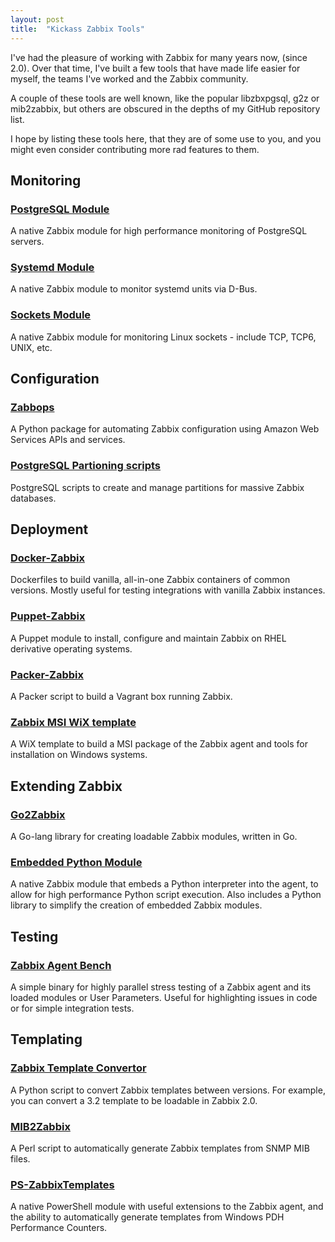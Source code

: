 ```yaml
---
layout: post
title:  "Kickass Zabbix Tools"
---
```


I've had the pleasure of working with Zabbix for many years now, (since 2.0).
Over that time, I've built a few tools that have made life easier for myself,
the teams I've worked and the Zabbix community.

A couple of these tools are well known, like the popular libzbxpgsql, g2z or
mib2zabbix, but others are obscured in the depths of my GitHub repository
list.

I hope by listing these tools here, that they are of some use to you, and you
might even consider contributing more rad features to them.


## Monitoring

### [PostgreSQL Module](https://github.com/cavaliercoder/libzbxpgsql)

A native Zabbix module for high performance monitoring of PostgreSQL servers.

### [Systemd Module](https://github.com/cavaliercoder/zabbix-module-systemd)

A native Zabbix module to monitor systemd units via D-Bus.

### [Sockets Module](https://github.com/cavaliercoder/zabbix-module-sockets)

A native Zabbix module for monitoring Linux sockets - include TCP, TCP6, UNIX,
etc.

## Configuration

### [Zabbops](https://github.com/cavaliercoder/zabbix-module-python)

A Python package for automating Zabbix configuration using Amazon Web Services
APIs and services.

### [PostgreSQL Partioning scripts](https://github.com/cavaliercoder/zabbix-pgsql-partitioning)

PostgreSQL scripts to create and manage partitions for massive Zabbix databases.

## Deployment

### [Docker-Zabbix](https://github.com/cavaliercoder/docker-zabbix)

Dockerfiles to build vanilla, all-in-one Zabbix containers of common versions.
Mostly useful for testing integrations with vanilla Zabbix instances.

### [Puppet-Zabbix](https://github.com/cavaliercoder/puppet-zabbix)

A Puppet module to install, configure and maintain Zabbix on RHEL derivative
operating systems.

### [Packer-Zabbix](https://github.com/cavaliercoder/packer-zabbix)

A Packer script to build a Vagrant box running Zabbix.

### [Zabbix MSI WiX template](https://github.com/cavaliercoder/zabbix-msi)

A WiX template to build a MSI package of the Zabbix agent and tools for
installation on Windows systems.

## Extending Zabbix

### [Go2Zabbix](https://github.com/cavaliercoder/g2z)

A Go-lang library for creating loadable Zabbix modules, written in Go.

### [Embedded Python Module](https://github.com/cavaliercoder/libzbxpython)

A native Zabbix module that embeds a Python interpreter into the agent, to allow
for high performance Python script execution. Also includes a Python library to
simplify the creation of embedded Zabbix modules.

## Testing

### [Zabbix Agent Bench](https://github.com/cavaliercoder/zabbix_agent_bench)

A simple binary for highly parallel stress testing of a Zabbix agent and its
loaded modules or User Parameters. Useful for highlighting issues in code or
for simple integration tests.

## Templating

### [Zabbix Template Convertor](https://github.com/cavaliercoder/zabbix-template-convertor)

A Python script to convert Zabbix templates between versions. For example, you
can convert a 3.2 template to be loadable in Zabbix 2.0.

### [MIB2Zabbix](https://github.com/cavaliercoder/mib2zabbix)

A Perl script to automatically generate Zabbix templates from SNMP MIB files.

### [PS-ZabbixTemplates](https://github.com/cavaliercoder/ZabbixTemplates)

A native PowerShell module with useful extensions to the Zabbix agent, and the
ability to automatically generate templates from Windows PDH Performance
Counters.
